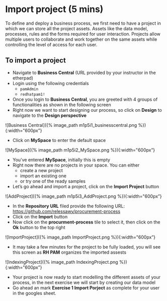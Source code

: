 # Import project (5 mins)

To define and deploy a business process, we first need to have a project in which we can store all the project assets. Assets like the data model, processes, rules and the forms required for user interaction. Projects allow multiple users to collaborate and work together on the same assets while controlling the level of access for each user.

## To import a  project

- Navigate to **Business Central** (URL provided by your instructor in the etherpad)
- Login using the following credentials
    - `pamAdmin`
    - `redhatpam1!`
- Once you login to **Business Central**, you are greeted with 4 groups of functionalities as shown in the following screen
- Right now we want to start designing our process, so click on **Design** to navigate to the **Design perspective**

![Business Central]({% image_path m1p5i1_businesscentral.png %}){:width="600px”}

- Click on **MySpace** to enter the default space

![MySpace]({% image_path m1p5i2_MySpace.png %}){:width="600px”}

- You’ve entered **MySpace**, initially this is empty
- Right now there are no projects in your space. You can either 
    - create a new project 
    - import an existing one
    - or try one of the ready samples
- Let’s go ahead and import a project, click on the **Import Project** button

![AddProject]({% image_path m1p5i3_AddProject.png %}){:width="600px”}

- In the **Repository URL** filed provide the following URL: https://github.com/relessawy/procurement-process
- Click on the **Import** button
- Now click on the **procurment-process** tile to select it, then click on the **Ok** button to the top right
    
![ImportProject]({% image_path ImportProject.png %}){:width="600px”}



- It may take a few minutes for the project to be fully loaded, you will see this screen as **RH PAM** organizes the imported assests

![IndexingProject]({% image_path IndexingProject.png %}){:width="600px”}

- Your project is now ready to start modelling the different assets of your process, in the next exercise we will start by creating our data model
- Go ahead an mark **Exercise 1 Import Porject** as complete for your user in the googles sheet.


